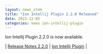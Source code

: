 ```yaml
---
layout: news_item
title: "Ion Intellij Plugin 2.2.0 Released"
date: 2022-12-05
categories: news ion-intellij-plugin
---
```


Ion Intellij Plugin 2.2.0 is now available.

| [Release Notes 2.2.0](https://github.com/amazon-ion/ion-intellij-plugin/releases/tag/2.2.0) | [Ion Intellij Plugin](https://github.com/amazon-ion/ion-intellij-plugin) |

